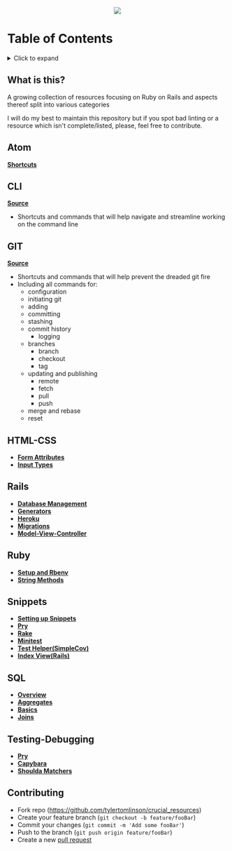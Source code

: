 <p align="center">
  <img src="https://i.imgur.com/hiXP7aL.png">
</p>

# Table of Contents
<details>
<summary>Click to expand</summary>

- [What is this?](#what-is-this)
- [CLI](#cli)
- [ATOM](#atom)
- [GIT](#git)
- [HTML-CSS](#html-css)
- [RAILS](#rails)
- [RUBY](#ruby)
- [Snippets](#snippets)
- [SQL](#sql)
- [Testing-Debugging](#testing-debugging)
</details>

## What is this?
A growing collection of resources focusing on Ruby on Rails and aspects thereof split into various categories

I will do my best to maintain this repository but if you spot bad linting or a resource which isn't complete/listed, please, feel free to contribute.

## Atom
[**Shortcuts**](https://github.com/tylertomlinson/crucial_resources/blob/master/Atom/atom_shortcuts.md)

## CLI
[**Source**](https://github.com/tylertomlinson/crucial_resources/tree/master/CLI/cli_commands.md)
* Shortcuts and commands that will help navigate and streamline working on the command line

## GIT
[**Source**](https://github.com/tylertomlinson/crucial_resources/blob/master/GIT/git_commands.md)
* Shortcuts and commands that will help prevent the dreaded git fire
* Including all commands for:
  - configuration
  - initiating git
  - adding
  - committing
  - stashing
  - commit history
    - logging
  - branches
    - branch
    - checkout
    - tag
  - updating and publishing
    - remote
    - fetch
    - pull
    - push
  - merge and rebase
  - reset

## HTML-CSS
- [**Form Attributes**](https://github.com/tylertomlinson/crucial_resources/blob/master/HTML-CSS/form_attributes.md)
- [**Input Types**](https://github.com/tylertomlinson/crucial_resources/blob/master/HTML-CSS/input_types.md)

## Rails
- [**Database Management**](https://github.com/tylertomlinson/crucial_resources/blob/master/Rails/database_mgmt.md)
- [**Generators**](https://github.com/tylertomlinson/crucial_resources/blob/master/Rails/generate.md)
- [**Heroku**](https://github.com/tylertomlinson/crucial_resources/blob/master/Rails/heroku.md)
- [**Migrations**](https://github.com/tylertomlinson/crucial_resources/blob/master/Rails/heroku.md)
- [**Model-View-Controller**](https://github.com/tylertomlinson/crucial_resources/blob/master/Rails/mvc.md)

## Ruby
- [**Setup and Rbenv**](https://github.com/tylertomlinson/crucial_resources/blob/master/Ruby/ruby_config.md)
- [**String Methods**](https://github.com/tylertomlinson/crucial_resources/blob/master/Ruby/string_methods.md)

## Snippets
- [**Setting up Snippets**](https://github.com/tylertomlinson/crucial_resources/blob/master/snippets/setup.md)
- [**Pry**](https://github.com/tylertomlinson/crucial_resources/blob/master/snippets/pry.md)
- [**Rake**](https://github.com/tylertomlinson/crucial_resources/blob/master/snippets/rake.md)
- [**Minitest**](https://github.com/tylertomlinson/crucial_resources/blob/master/snippets/minitest.md)
- [**Test Helper(SimpleCov)**](https://github.com/tylertomlinson/crucial_resources/blob/master/snippets/test_helper.md)
- [**Index View(Rails)**](https://github.com/tylertomlinson/crucial_resources/blob/master/snippets/index_view.md)

## SQL
- [**Overview**](https://github.com/tylertomlinson/crucial_resources/blob/master/SQL/sql.md)
- [**Aggregates**](https://github.com/tylertomlinson/crucial_resources/blob/master/SQL/sql_aggregates.md)
- [**Basics**](https://github.com/tylertomlinson/crucial_resources/blob/master/SQL/sql_basics.md)
- [**Joins**](https://github.com/tylertomlinson/crucial_resources/blob/master/SQL/sql_joins.md)

## Testing-Debugging
- [**Pry**](https://github.com/tylertomlinson/crucial_resources/blob/master/Testing-Debugging/pry.md)
- [**Capybara**](https://github.com/tylertomlinson/crucial_resources/blob/master/Testing-Debugging/capybara.md)
- [**Shoulda Matchers**](https://github.com/tylertomlinson/crucial_resources/blob/master/Testing-Debugging/shoulda_matchers.md)

## Contributing
- Fork repo (https://github.com/tylertomlinson/crucial_resources)
- Create your feature branch (`git checkout -b feature/fooBar`)
- Commit your changes (`git commit -m 'Add some fooBar'`)
- Push to the branch (`git push origin feature/fooBar`)
- Create a new [pull request](https://github.com/tylertomlinson/crucial_resources/pulls)
